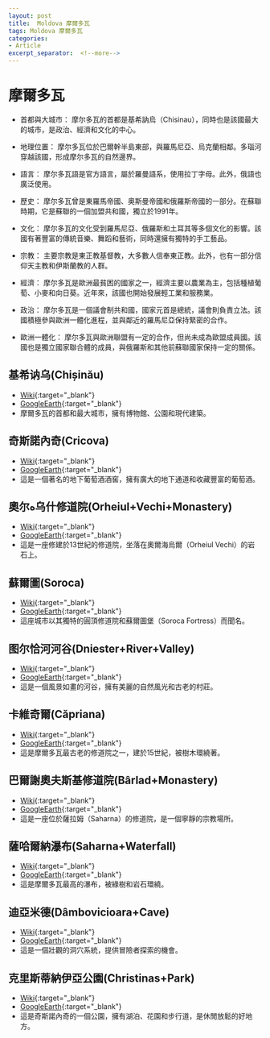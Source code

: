 ```yaml
---
layout: post
title:  Moldova 摩爾多瓦
tags: Moldova 摩爾多瓦 
categories:
- Article
excerpt_separator:  <!--more-->
---
```

# 摩爾多瓦
- 首都與大城市： 摩尔多瓦的首都是基希訥烏（Chisinau），同時也是該國最大的城市，是政治、經濟和文化的中心。

- 地理位置： 摩尔多瓦位於巴爾幹半島東部，與羅馬尼亞、烏克蘭相鄰。多瑙河穿越該國，形成摩尔多瓦的自然邊界。

- 語言： 摩尔多瓦語是官方語言，屬於羅曼語系，使用拉丁字母。此外，俄語也廣泛使用。

- 歷史： 摩尔多瓦曾是東羅馬帝國、奧斯曼帝國和俄羅斯帝國的一部分。在蘇聯時期，它是蘇聯的一個加盟共和國，獨立於1991年。

- 文化： 摩尔多瓦的文化受到羅馬尼亞、俄羅斯和土耳其等多個文化的影響。該國有著豐富的傳統音樂、舞蹈和藝術，同時還擁有獨特的手工藝品。

- 宗教： 主要宗教是東正教基督教，大多數人信奉東正教。此外，也有一部分信仰天主教和伊斯蘭教的人群。

- 經濟： 摩尔多瓦是歐洲最貧困的國家之一，經濟主要以農業為主，包括種植葡萄、小麥和向日葵。近年來，該國也開始發展輕工業和服務業。

- 政治： 摩尔多瓦是一個議會制共和國，國家元首是總統，議會則負責立法。該國積極參與歐洲一體化進程，並與鄰近的羅馬尼亞保持緊密的合作。

- 歐洲一體化： 摩尔多瓦與歐洲聯盟有一定的合作，但尚未成為歐盟成員國。該國也是獨立國家聯合體的成員，與俄羅斯和其他前蘇聯國家保持一定的關係。

## 基希讷乌(Chișinău)
- [Wiki](https://zh.wikipedia.org/w/index.php?search=Chișinău "Wiki"){:target="_blank"} 
- [GoogleEarth](https://earth.google.com/web/search/Chișinău "GoogleEarth"){:target="_blank"} 
- 摩爾多瓦的首都和最大城市，擁有博物館、公園和現代建築。

## 奇斯諾內奇(Cricova)
- [Wiki](https://zh.wikipedia.org/w/index.php?search=Cricova "Wiki"){:target="_blank"} 
- [GoogleEarth](https://earth.google.com/web/search/Cricova "GoogleEarth"){:target="_blank"} 
- 這是一個著名的地下葡萄酒酒窖，擁有廣大的地下通道和收藏豐富的葡萄酒。

## 奧尔ه乌什修道院(Orheiul+Vechi+Monastery)
- [Wiki](https://zh.wikipedia.org/w/index.php?search=Orheiul+Vechi+Monastery "Wiki"){:target="_blank"} 
- [GoogleEarth](https://earth.google.com/web/search/Orheiul+Vechi+Monastery "GoogleEarth"){:target="_blank"} 
- 這是一座修建於13世紀的修道院，坐落在奧爾海烏爾（Orheiul Vechi）的岩石上。

## 蘇爾圖(Soroca)
- [Wiki](https://zh.wikipedia.org/w/index.php?search=Soroca "Wiki"){:target="_blank"} 
- [GoogleEarth](https://earth.google.com/web/search/Soroca "GoogleEarth"){:target="_blank"} 
- 這座城市以其獨特的圓頂修道院和蘇爾圖堡（Soroca Fortress）而聞名。

## 图尔恰河河谷(Dniester+River+Valley)
- [Wiki](https://zh.wikipedia.org/w/index.php?search=Dniester+River+Valley "Wiki"){:target="_blank"} 
- [GoogleEarth](https://earth.google.com/web/search/Dniester+River+Valley "GoogleEarth"){:target="_blank"} 
- 這是一個風景如畫的河谷，擁有美麗的自然風光和古老的村莊。

## 卡維奇爾(Căpriana)
- [Wiki](https://zh.wikipedia.org/w/index.php?search=Căpriana "Wiki"){:target="_blank"} 
- [GoogleEarth](https://earth.google.com/web/search/Căpriana "GoogleEarth"){:target="_blank"} 
- 這是摩爾多瓦最古老的修道院之一，建於15世紀，被樹木環繞著。

## 巴爾謝奧夫斯基修道院(Bârlad+Monastery)
- [Wiki](https://zh.wikipedia.org/w/index.php?search=Bârlad+Monastery "Wiki"){:target="_blank"} 
- [GoogleEarth](https://earth.google.com/web/search/Bârlad+Monastery "GoogleEarth"){:target="_blank"} 
- 這是一座位於薩拉姆（Saharna）的修道院，是一個寧靜的宗教場所。

## 薩哈爾納瀑布(Saharna+Waterfall)
- [Wiki](https://zh.wikipedia.org/w/index.php?search=Saharna+Waterfall "Wiki"){:target="_blank"} 
- [GoogleEarth](https://earth.google.com/web/search/Saharna+Waterfall "GoogleEarth"){:target="_blank"} 
- 這是摩爾多瓦最高的瀑布，被綠樹和岩石環繞。

## 迪亞米德(Dâmbovicioara+Cave)
- [Wiki](https://zh.wikipedia.org/w/index.php?search=Dâmbovicioara+Cave "Wiki"){:target="_blank"} 
- [GoogleEarth](https://earth.google.com/web/search/Dâmbovicioara+Cave "GoogleEarth"){:target="_blank"} 
- 這是一個壯觀的洞穴系統，提供冒險者探索的機會。

## 克里斯蒂納伊亞公園(Christinas+Park)
- [Wiki](https://zh.wikipedia.org/w/index.php?search=Christinas+Park "Wiki"){:target="_blank"} 
- [GoogleEarth](https://earth.google.com/web/search/Christinas+Park "GoogleEarth"){:target="_blank"} 
- 這是奇斯諾內奇的一個公園，擁有湖泊、花園和步行道，是休閒放鬆的好地方。

